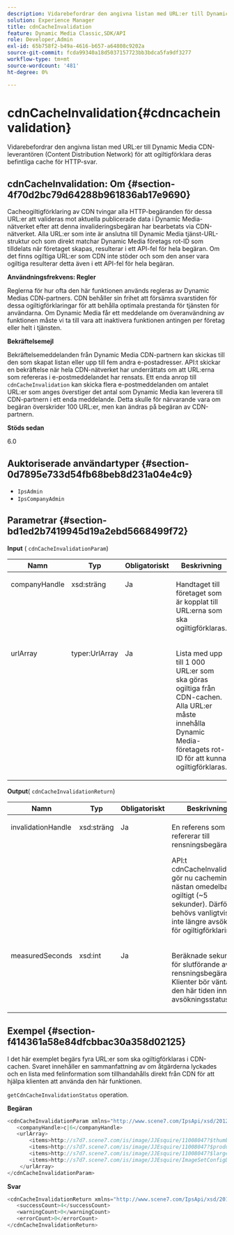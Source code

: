 ```yaml
---
description: Vidarebefordrar den angivna listan med URL:er till Dynamic Media CDN-leverantören (Content Distribution Network) för att ogiltigförklara deras befintliga cache för HTTP-svar.
solution: Experience Manager
title: cdnCacheInvalidation
feature: Dynamic Media Classic,SDK/API
role: Developer,Admin
exl-id: 65b758f2-b49a-4616-b657-a64808c9202a
source-git-commit: fcda99340a18d5037157723bb3bdca5fa9df3277
workflow-type: tm+mt
source-wordcount: '481'
ht-degree: 0%

---
```


# cdnCacheInvalidation{#cdncacheinvalidation}

Vidarebefordrar den angivna listan med URL:er till Dynamic Media CDN-leverantören (Content Distribution Network) för att ogiltigförklara deras befintliga cache för HTTP-svar.

## cdnCacheInvalidation: Om {#section-4f70d2bc79d64288b961836ab17e9690}

Cacheogiltigförklaring av CDN tvingar alla HTTP-begäranden för dessa URL:er att valideras mot aktuella publicerade data i Dynamic Media-nätverket efter att denna invalideringsbegäran har bearbetats via CDN-nätverket. Alla URL:er som inte är anslutna till Dynamic Media tjänst-URL-struktur och som direkt matchar Dynamic Media företags rot-ID som tilldelats när företaget skapas, resulterar i ett API-fel för hela begäran. Om det finns ogiltiga URL:er som CDN inte stöder och som den anser vara ogiltiga resulterar detta även i ett API-fel för hela begäran.

**Användningsfrekvens: Regler**

Reglerna för hur ofta den här funktionen används regleras av Dynamic Medias CDN-partners. CDN behåller sin frihet att försämra svarstiden för dessa ogiltigförklaringar för att behålla optimala prestanda för tjänsten för användarna. Om Dynamic Media får ett meddelande om överanvändning av funktionen måste vi ta till vara att inaktivera funktionen antingen per företag eller helt i tjänsten.

**Bekräftelsemejl**

Bekräftelsemeddelanden från Dynamic Media CDN-partnern kan skickas till den som skapat listan eller upp till fem andra e-postadresser. API:t skickar en bekräftelse när hela CDN-nätverket har underrättats om att URL:erna som refereras i e-postmeddelandet har rensats. Ett enda anrop till `cdnCacheInvalidation` kan skicka flera e-postmeddelanden om antalet URL:er som anges överstiger det antal som Dynamic Media kan leverera till CDN-partnern i ett enda meddelande. Detta skulle för närvarande vara om begäran överskrider 100 URL:er, men kan ändras på begäran av CDN-partnern.

**Stöds sedan**

6.0

## Auktoriserade användartyper {#section-0d7895e733d54fb68beb8d231a04e4c9}

* `IpsAdmin`
* `IpsCompanyAdmin`

## Parametrar {#section-bd1ed2b7419945d19a2ebd5668499f72}

**Input** (  `cdnCacheInvalidationParam`)

<table id="table_EDD1875264C846BE951869D528A90D73"> 
 <thead> 
  <tr> 
   <th class="entry"> <b> Namn</b> </th> 
   <th class="entry"> <b> Typ</b> </th> 
   <th class="entry"> <b> Obligatoriskt</b> </th> 
   <th class="entry"> <b> Beskrivning</b> </th> 
  </tr> 
 </thead>
 <tbody> 
  <tr valign="top"> 
   <td> <p> <span class="codeph"> <span class="varname"> companyHandle</span> </span> </p> </td> 
   <td> <p> <span class="codeph"> xsd:sträng</span> </p> </td> 
   <td> <p> Ja </p> </td> 
   <td> <p> Handtaget till företaget som är kopplat till URL:erna som ska ogiltigförklaras. </p> </td> 
  </tr> 
  <tr valign="top"> 
   <td> <p> <span class="codeph"> <span class="varname"> urlArray</span> </span> </p> </td> 
   <td> <p> <span class="codeph"> typer:UrlArray</span> </p> </td> 
   <td> <p> Ja </p> </td> 
   <td> <p> Lista med upp till 1 000 URL:er som ska göras ogiltiga från CDN-cachen. Alla URL:er måste innehålla Dynamic Media-företagets rot-ID för att kunna ogiltigförklaras. </p> </td> 
  </tr> 
 </tbody> 
</table>

**Output**(  `cdnCacheInvalidationReturn`)

<table id="table_1D947C1BF8864820AD7BA0CDC0F076F9"> 
 <thead> 
  <tr> 
   <th class="entry"> <b> Namn</b> </th> 
   <th class="entry"> <b> Typ</b> </th> 
   <th class="entry"> <b> Obligatoriskt</b> </th> 
   <th class="entry"> <b> Beskrivning</b> </th> 
  </tr> 
 </thead>
 <tbody> 
  <tr valign="top"> 
   <td colname="col1"> <p><span class="codeph"><span class="varname"> invalidationHandle</span></span> </p> </td> 
   <td colname="col2"> <p><span class="codeph"> xsd:sträng</span> </p> </td> 
   <td colname="col3"> <p>Ja </p> </td> 
   <td colname="col4"> <p>En referens som refererar till rensningsbegäran. </p> <p>API:t <span class="codeph"> cdnCacheInvalidation</span> gör nu cacheminnet nästan omedelbart ogiltigt (~5 sekunder). Därför behövs vanligtvis inte längre avsökning för ogiltigförklaring. </p> 
    <!--<p>The next three paragraphs were added as per CQDOC-13840 With the migration from Akamai v2 API's to fast purge, purging time is now approximately 5 seconds. You are no longer required to poll on the purge URL to find out the status of the purge request.</p>--> 
    <!--<p>The cache invalidation handle used to contained the company ID, the user account type used (small or large), and the purge url. With the release of 2019R1, <codeph>invalidationHandle</codeph> now contains just the company ID and the purge ID. </p>--> 
    <!--<p>Prior to 2019R1, two different Akamai users were being used for each geography (for example, <codeph>cdninvalidatesmallemea</codeph> and <codeph>cdninvalidatelargeemea</codeph>) to invalidate requests, depending on the number of URLs in each request. This functionality was done so that a small request was not blocked because of a large request. Now, with fast purge in 2019R1, the purge is nearly instantaneous, two users are no longer needed, and only one account is used. </p>--> </td> 
  </tr> 
  <tr valign="top"> 
   <td colname="col1"> <p><span class="codeph"><span class="varname"> measuredSeconds</span></span> </p> </td> 
   <td colname="col2"> <p><span class="codeph"> xsd:int</span> </p> </td> 
   <td colname="col3"> <p>Ja </p> </td> 
   <td colname="col4"> <p>Beräknade sekunder för slutförande av rensningsbegäran. Klienter bör vänta den här tiden innan avsökningsstatus. </p> </td> 
  </tr> 
 </tbody> 
</table>

## Exempel {#section-f414361a58e84dfcbbac30a358d02125}

I det här exemplet begärs fyra URL:er som ska ogiltigförklaras i CDN-cachen. Svaret innehåller en sammanfattning av om åtgärderna lyckades och en lista med felinformation som tillhandahålls direkt från CDN för att hjälpa klienten att använda den här funktionen.

`getCdnCacheInvalidationStatus` operation.

**Begäran**

```java
<cdnCacheInvalidationParam xmlns="http://www.scene7.com/IpsApi/xsd/2012-02-14">
   <companyHandle>c|6</companyHandle>
   <urlArray>
       <items>http://s7d7.scene7.com/is/image/JJEsquire/11008047?$thumbnail$</items>
       <items>http://s7d7.scene7.com/is/image/JJEsquire/11008047?$product$</items>
       <items>http://s7d7.scene7.com/is/image/JJEsquire/11008047?$large$</items>
       <items>http://s7d7.scene7.com/is/image/JJEsquire/ImageSetConfigDefaults?req=userdata</items>
    </urlArray>
</cdnCacheInvalidationParam>
```

**Svar**

```java
<cdnCacheInvalidationReturn xmlns="http://www.scene7.com/IpsApi/xsd/2012-02-14">
   <successCount>4</successCount>
   <warningCount>0</warningCount>
   <errorCount>0</errorCount>
</cdnCacheInvalidationReturn>
```
